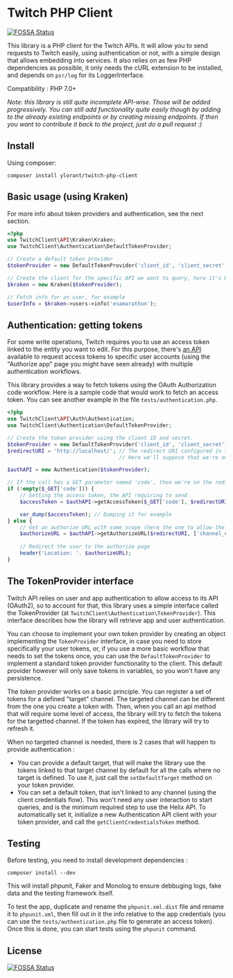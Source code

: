 # Twitch PHP Client
[![FOSSA Status](https://app.fossa.io/api/projects/git%2Bgithub.com%2Fylorant%2Ftwitch-php-client.svg?type=shield)](https://app.fossa.io/projects/git%2Bgithub.com%2Fylorant%2Ftwitch-php-client?ref=badge_shield)


This library is a PHP client for the Twitch APIs. It will allow you to send requests to Twitch easily, using
authentication or not, with a simple design that allows embedding into services. It also relies on as few PHP
dependencies as possible, it only needs the cURL extension to be installed, and depends on `psr/log` for its
LoggerInterface.

Compatibility : PHP 7.0+

*Note: this library is still quite incomplete API-wise. Those will be added progressively. You can still add 
functionality quite easily though by adding to the already existing endpoints or by creating missing endpoints. 
If then you want to contribute it back to the project, just do a pull request :)*

## Install

Using composer:

```
composer install ylorant/twitch-php-client
```

## Basic usage (using Kraken)

For more info about token providers and authentication, see the next section.

```php
<?php
use TwitchClient\API\Kraken\Kraken;
use TwitchClient\Authentication\DefaultTokenProvider;

// Create a default token provider
$tokenProvider = new DefaultTokenProvider('client_id', 'client_secret');

// Create the client for the specific API we want to query, here it's Kraken
$kraken = new Kraken($tokenProvider);

// Fetch info for an user, for example
$userInfo = $kraken->users->info('esamarathon');
```

## Authentication: getting tokens

For some write operations, Twitch requires you to use an access token linked to the entity you want to edit. For this
purpose, there's [an API](https://dev.twitch.tv/docs/authentication/) available to request access tokens to specific
user accounts (using the "Authorize app" page you might have seen already) with multiple authentication workflows. 

This library provides a way to fetch tokens using the OAuth Authorization code workflow. Here is a sample code that
would work to fetch an access token. You can see another example in the file `tests/authentication.php`.

```php
<?php
use TwitchClient\API\Auth\Authentication;
use TwitchClient\Authentication\DefaultTokenProvider;

// Create the token provider using the client ID and secret.
$tokenProvider = new DefaultTokenProvider('client_id', 'client_secret');
$redirectURI = 'http://localhost/'; // The redirect URI configured in the app settings on Twitch.
                                    // Here we'll suppose that we're on a single page that handles both.

$authAPI = new Authentication($tokenProvider);

// If the call has a GET parameter named 'code', then we're on the redirect URI
if (!empty($_GET['code'])) {
    // Getting the access token, the API requiring to send 
    $accessToken = $authAPI->getAccessToken($_GET['code'], $redirectURI);

    var_dump($accessToken); // Dumping it for example
} else {
    // Get an authorize URL with some scope (here the one to allow the app to change the stream title and game)
    $authorizeURL = $authAPI->getAuthorizeURL($redirectURI, ['channel_editor']);
    
    // Redirect the user to the authorize page
    header('Location: '. $authorizeURL);
}

```

## The TokenProvider interface

Twitch API relies on user and app authentication to allow access to its API (OAuth2), so to account for that,
this library uses a simple interface called the TokenProvider (at `TwitchClient\Authentication\TokenProvider`).
This interface describes how the library will retrieve app and user authentication.

You can choose to implement your own token provider by creating an object implementing the `TokenProvider` interface,
in case you need to store specifically your user tokens, or, if you use a more basic workflow that needs to set
the tokens once, you can use the `DefaultTokenProvider` to implement a standard token provider functionality to the
client. This default provider however will only save tokens in variables, so you won't have any persistence.

The token provider works on a basic principle. You can register a set of tokens for a defined "target" channel. The 
targeted channel can be different from the one you create a token with. Then, when you call an api method that will
require some level of access, the library will try to fetch the tokens for the targetted channel.
If the token has expired, the library will try to refresh it.

When no targeted channel is needed, there is 2 cases that will happen to provide authentication :
- You can provide a default target, that will make the library use the tokens linked to that target channel by default
for all the calls where no target is defined. To use it, just call the `setDefaultTarget` method on your token provider.
- You can set a default token, that isn't linked to any channel (using the client credentials flow). This won't need
any user interaction to start queries, and is the minimum required step to use the Helix API. To automatically set it,
initialize a new Authentication API client with your token provider, and call the `getClientCredentialsToken` method.

## Testing

Before testing, you need to install development dependencies :

```
composer install --dev
```

This will install phpunit, Faker and Monolog to ensure debbuging logs, fake data and the testing framework itself.

To test the app, duplicate and rename the `phpunit.xml.dist` file and rename it to `phpunit.xml`, then fill out in it
the info relative to the app credentials (you can use the `tests/authentication.php` file to generate an access token).
Once this is done, you can start tests using the `phpunit` command.

## License
[![FOSSA Status](https://app.fossa.io/api/projects/git%2Bgithub.com%2Fylorant%2Ftwitch-php-client.svg?type=large)](https://app.fossa.io/projects/git%2Bgithub.com%2Fylorant%2Ftwitch-php-client?ref=badge_large)